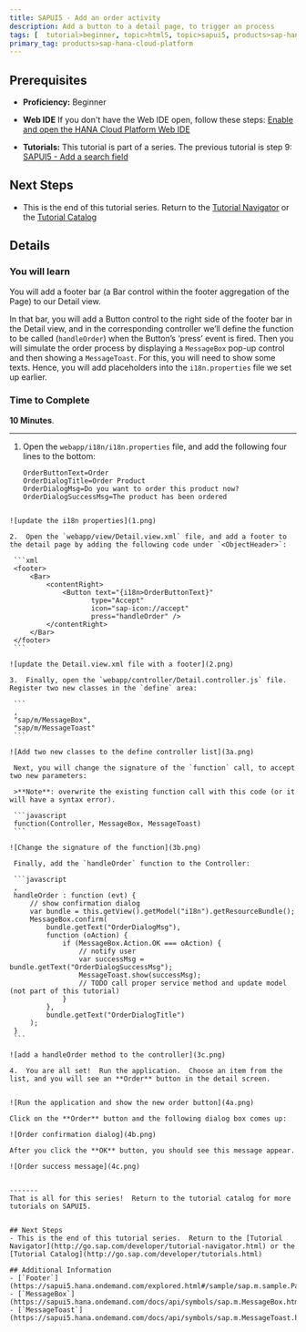 ```yaml
---
title: SAPUI5 - Add an order activity
description: Add a button to a detail page, to trigger an process
tags: [  tutorial>beginner, topic>html5, topic>sapui5, products>sap-hana-cloud-platform ]
primary_tag: products>sap-hana-cloud-platform
---
```

## Prerequisites  
 - **Proficiency:** Beginner 

 - **Web IDE** If you don't have the Web IDE open, follow these steps: [Enable and open the HANA Cloud Platform Web IDE](https://go.sap.com/developer/tutorials/sapui5-webide-open-webide.html)

 - **Tutorials:** This tutorial is part of a series.  The previous tutorial is step 9: [SAPUI5 - Add a search field](http://go.sap.com/developer/tutorials/sapui5-webide-add-search-field.html)

## Next Steps
 - This is the end of this tutorial series.  Return to the [Tutorial Navigator](http://go.sap.com/developer/tutorial-navigator.html) or the [Tutorial Catalog](http://go.sap.com/developer/tutorials.html)

## Details
### You will learn  
You will add a footer bar (a Bar control within the footer aggregation of the Page) to our Detail view.  

In that bar, you will add a Button control to the right side of the footer bar in the Detail view, and in the corresponding controller we’ll define the function to be called (`handleOrder`) when the Button’s ‘press’ event is fired. Then you will simulate the order process by displaying a `MessageBox` pop-up control and then showing a `MessageToast`. For this, you will need to show some texts. Hence, you will add placeholders into the `i18n.properties` file we set up earlier. 

### Time to Complete
**10 Minutes**.

---

1.  Open the `webapp/i18n/i18n.properties` file, and add the following four lines to the bottom:

	```
	OrderButtonText=Order
	OrderDialogTitle=Order Product
	OrderDialogMsg=Do you want to order this product now?
	OrderDialogSuccessMsg=The product has been ordered
   ```
   
   ![update the i18n properties](1.png)
   
2.  Open the `webapp/view/Detail.view.xml` file, and add a footer to the detail page by adding the following code under `<ObjectHeader>`:

	```xml
	<footer>
		<Bar>
			<contentRight>
				<Button text="{i18n>OrderButtonText}"
	  	               type="Accept"
		               icon="sap-icon://accept"
		               press="handleOrder" />
			</contentRight>
		</Bar>
	</footer>
	```

   ![update the Detail.view.xml file with a footer](2.png)
   
3.  Finally, open the `webapp/controller/Detail.controller.js` file.  Register two new classes in the `define` area:

	```
	,
	"sap/m/MessageBox",
	"sap/m/MessageToast"
	```

   ![Add two new classes to the define controller list](3a.png)
   
    Next, you will change the signature of the `function` call, to accept two new parameters:
    
    >**Note**: overwrite the existing function call with this code (or it will have a syntax error).
    
    ```javascript
    function(Controller, MessageBox, MessageToast) 
    ```
    
   ![Change the signature of the function](3b.png)
   
    Finally, add the `handleOrder` function to the Controller:
    
    ```javascript
    ,
	handleOrder : function (evt) {
		// show confirmation dialog
		var bundle = this.getView().getModel("i18n").getResourceBundle();
		MessageBox.confirm(
			bundle.getText("OrderDialogMsg"),
			function (oAction) {
				if (MessageBox.Action.OK === oAction) {
					// notify user
					var successMsg = bundle.getText("OrderDialogSuccessMsg");
					MessageToast.show(successMsg);
					// TODO call proper service method and update model (not part of this tutorial)
				}
			},
			bundle.getText("OrderDialogTitle")
		);
	}
	```
	
   ![add a handleOrder method to the controller](3c.png)
   
4.  You are all set!  Run the application.  Choose an item from the list, and you will see an **Order** button in the detail screen.  


   ![Run the application and show the new order button](4a.png)
   
   Click on the **Order** button and the following dialog box comes up:

   ![Order confirmation dialog](4b.png)
   
   After you click the **OK** button, you should see this message appear.
   
   ![Order success message](4c.png)
   

-------
That is all for this series!  Return to the tutorial catalog for more tutorials on SAPUI5.
   

## Next Steps
 - This is the end of this tutorial series.  Return to the [Tutorial Navigator](http://go.sap.com/developer/tutorial-navigator.html) or the [Tutorial Catalog](http://go.sap.com/developer/tutorials.html)

## Additional Information
- [`Footer`](https://sapui5.hana.ondemand.com/explored.html#/sample/sap.m.sample.Page/preview)
- [`MessageBox`](https://sapui5.hana.ondemand.com/docs/api/symbols/sap.m.MessageBox.html)
- [`MessageToast`](https://sapui5.hana.ondemand.com/docs/api/symbols/sap.m.MessageToast.html)
